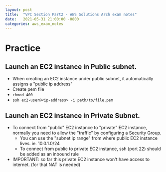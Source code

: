```yaml
---
layout: post
title:  "VPC Section Part2 - AWS Solutions Arch exam notes"
date:   2021-05-31 21:00:00 -0800
categories: aws_exam_notes
---
```


# Practice
## Launch an EC2 instance in Public subnet.
- When creating an EC2 instance under public subnet, it automatically assigns a "public ip address"
- Create pem file
- `chmod 400`
- `ssh ec2-user@<ip-address> -i path/to/file.pem`

## Launch an EC2 instance in Private Subnet.
- To connect from "public" EC2 instance to "private" EC2 instance, normally you need to allow the "traffic" by configuring a Security Group.
  - You can use the "subnet ip range" from where public EC2 instance lives. ie. 10.0.1.0/24
  - To connect from public to private EC2 instance, ssh (port 22) should be added as an inbound rule
- IMPORTANT: so far this private EC2 instance won't have access to internet. (for that NAT is needed)